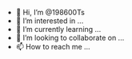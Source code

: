 - 👋 Hi, I’m @198600Ts
- 👀 I’m interested in ...
- 🌱 I’m currently learning ...
- 💞️ I’m looking to collaborate on ...
- 📫 How to reach me ...

<!---
198600Ts/198600Ts is a ✨ special ✨ repository because its `README.md` (this file) appears on your GitHub profile.
You can click the Preview link to take a look at your changes.
--->
